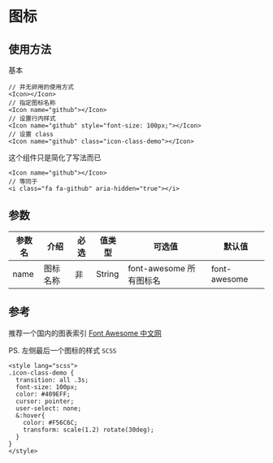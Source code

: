 # 图标

## 使用方法

基本

```
// 并无卵用的使用方式
<Icon></Icon>
// 指定图标名称
<Icon name="github"></Icon>
// 设置行内样式
<Icon name="github" style="font-size: 100px;"></Icon>
// 设置 class
<Icon name="github" class="icon-class-demo"></Icon>
```

这个组件只是简化了写法而已

```
<Icon name="github"></Icon>
// 等同于
<i class="fa fa-github" aria-hidden="true"></i>
```

## 参数

| 参数名 | 介绍 | 必选 | 值类型 | 可选值 | 默认值 |
| --- | --- | --- | --- | --- | --- |
| name | 图标名称 | 非 | String | font-awesome 所有图标名 | font-awesome |

## 参考

推荐一个国内的图表索引 [Font Awesome 中文网](http://www.fontawesome.com.cn/faicons/)

PS. 左侧最后一个图标的样式 `SCSS`

```
<style lang="scss">
.icon-class-demo {
  transition: all .3s;
  font-size: 100px;
  color: #409EFF;
  cursor: pointer;
  user-select: none;
  &:hover{
    color: #F56C6C;
    transform: scale(1.2) rotate(30deg);
  }
}
</style>
```